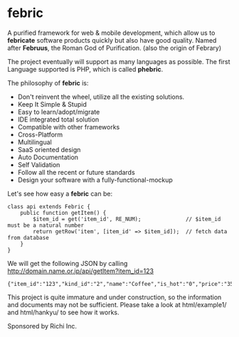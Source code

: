 febric
=======

A purified framework for web &amp; mobile development, which allow us to **febricate** software products quickly but also have good quality. Named after **Februus**, the Roman God of Purification. (also the origin of Febrary)

The project eventually will support as many languages as possible. The first Language supported is PHP, which is called **phebric**.

The philosophy of **febric** is:
* Don't reinvent the wheel, utilize all the existing solutions.
* Keep It Simple & Stupid
* Easy to learn/adopt/migrate
* IDE integrated total solution
* Compatible with other frameworks
* Cross-Platform
* Multilingual
* SaaS oriented design
* Auto Documentation
* Self Validation
* Follow all the recent or future standards
* Design your software with a fully-functional-mockup

Let's see how easy a **febric** can be:

    class api extends Febric {
        public function getItem() {
            $item_id = get('item_id', RE_NUM);              // $item_id must be a natural number
            return getRow('item', [item_id' => $item_id]);  // fetch data from database
        }
    }

We will get the following JSON by calling http://domain.name.or.ip/api/getItem?item_id=123

    {"item_id":"123","kind_id":"2","name":"Coffee","is_hot":"0","price":"35","error":0,"message":"Success"}

This project is quite immature and under construction, so the information and documents may not be sufficient. Please take a look at html/example1/ and html/hankyu/ to see how it works.

Sponsored by Richi Inc.
